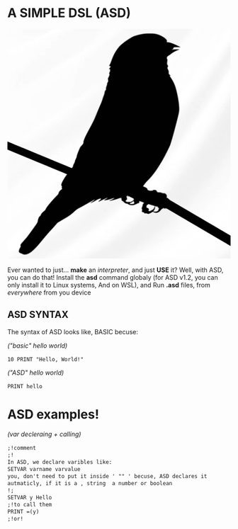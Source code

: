 # A SIMPLE DSL (ASD)

<img src="./Src/images/logo.png" alt="ASD logo">

Ever wanted to just... **make** an *interpreter*, and just __USE__ it? Well, with ASD, you can do that! Install the **asd** command globaly (for ASD v1.2, you can only install it to Linux systems, And on WSL), and Run **.asd** files, from *everywhere* from you device



## ASD SYNTAX
The syntax of ASD looks like, BASIC becuse:

*("basic" hello world)*
```BASIC
10 PRINT "Hello, World!"
```

*("ASD" hello world)*
```BASIC
PRINT hello
```

# ASD examples!

*(var decleraing + calling)*

```ASD
;!comment
;!
In ASD, we declare varibles like:
SETVAR varname varvalue
you, don't need to put it inside ' "" ' becuse, ASD declares it autmaticly, if it is a , string  a number or boolean
!;
SETVAR y Hello
;!to call them
PRINT =(y)
;!or!
```